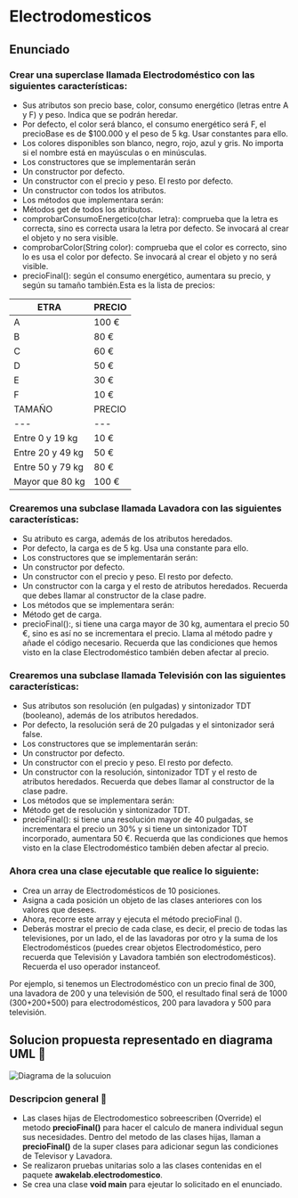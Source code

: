 # Electrodomesticos

## Enunciado

### Crear una superclase llamada Electrodoméstico con las siguientes características:
- Sus atributos son precio base, color, consumo energético (letras entre A y F) y peso. Indica que se podrán heredar.
- Por defecto, el color será blanco, el consumo energético será F, el precioBase es de $100.000 y el peso de 5 kg. Usar constantes para ello.
- Los colores disponibles son blanco, negro, rojo, azul y gris. No importa si el nombre está en mayúsculas o en minúsculas.
- Los constructores que se implementarán serán
- Un constructor por defecto.
- Un constructor con el precio y peso. El resto por defecto.
- Un constructor con todos los atributos.
- Los métodos que implementara serán:
- Métodos get de todos los atributos.
- comprobarConsumoEnergetico(char letra): comprueba que la letra es correcta, sino es correcta usara la letra por defecto. Se invocará al crear el objeto y no sera visible.
- comprobarColor(String color): comprueba que el color es correcto, sino lo es usa el color por defecto. Se invocará al crear el objeto y no será visible.
- precioFinal(): según el consumo energético, aumentara su precio, y según su tamaño también.Esta es la lista de precios:

| ETRA | PRECIO |
| --- | --- |
| A  | 100 €  |
| B  | 80 €  |
| C  | 60 €  |
| D  | 50 €  |
| E  | 30 €  |
| F  | 10 €  |
| TAMAÑO| PRECIO |
| --- | --- |
| Entre 0 y 19 kg | 10 €  |
| Entre 20 y 49 kg | 50 €  |
| Entre 50 y 79 kg | 80 €  |
| Mayor que 80 kg | 100 €  |

### Crearemos una subclase llamada Lavadora con las siguientes características:
- Su atributo es carga, además de los atributos heredados.
- Por defecto, la carga es de 5 kg. Usa una constante para ello.
- Los constructores que se implementarán serán:
- Un constructor por defecto.
- Un constructor con el precio y peso. El resto por defecto.
- Un constructor con la carga y el resto de atributos heredados. Recuerda que debes llamar al constructor de la clase padre.
- Los métodos que se implementara serán:
- Método get de carga.
- precioFinal():, si tiene una carga mayor de 30 kg, aumentara el precio 50 €, sino es así no se incrementara el precio. Llama al método padre y añade el código necesario. Recuerda que las condiciones que hemos visto en la clase Electrodoméstico también deben afectar al precio.

### Crearemos una subclase llamada Televisión con las siguientes características:
- Sus atributos son resolución (en pulgadas) y sintonizador TDT (booleano), además de los atributos heredados.
- Por defecto, la resolución será de 20 pulgadas y el sintonizador será false.
- Los constructores que se implementarán serán:
- Un constructor por defecto.
- Un constructor con el precio y peso. El resto por defecto.
- Un constructor con la resolución, sintonizador TDT y el resto de atributos heredados. Recuerda que debes llamar al constructor de la clase padre.
- Los métodos que se implementara serán:
- Método get de resolución y sintonizador TDT.
- precioFinal(): si tiene una resolución mayor de 40 pulgadas, se incrementara el precio un 30% y si tiene un sintonizador TDT incorporado, aumentara 50 €. Recuerda que las condiciones que hemos visto en la clase Electrodoméstico también deben afectar al precio.

### Ahora crea una clase ejecutable que realice lo siguiente:
- Crea un array de Electrodomésticos de 10 posiciones.
- Asigna a cada posición un objeto de las clases anteriores con los valores que desees.
- Ahora, recorre este array y ejecuta el método precioFinal ().
- Deberás mostrar el precio de cada clase, es decir, el precio de todas las televisiones, por un lado, el de las lavadoras por otro y la suma de los Electrodomésticos (puedes crear objetos Electrodoméstico, pero recuerda que Televisión y Lavadora también son electrodomésticos). Recuerda el uso operador instanceof.

Por ejemplo, si tenemos un Electrodoméstico con un precio final de 300, una lavadora de 200 y una televisión de 500, el resultado final será de 1000 (300+200+500) para electrodomésticos, 200 para lavadora y 500 para televisión.

## Solucion propuesta representado en diagrama UML :space_invader:
![Diagrama de la solucuion](https://github.com/toballatorre/Awakelab0026_Electrodomesticos/blob/master/Electrodomesticos/doc/Electrodomesticos_diagram.png)
### Descripcion general :ghost:
- Las clases hijas de Electrodomestico sobreescriben (Override) el metodo **precioFinal()** para hacer el calculo de manera individual segun sus necesidades. Dentro del metodo de las clases hijas, llaman a **precioFinal()** de la super clases para adicionar segun las condiciones de Televisor y Lavadora.
- Se realizaron pruebas unitarias solo a las clases contenidas en el paquete **awakelab.electrodomestico**.
- Se crea una clase **void main** para ejeutar lo solicitado en el enunciado.
